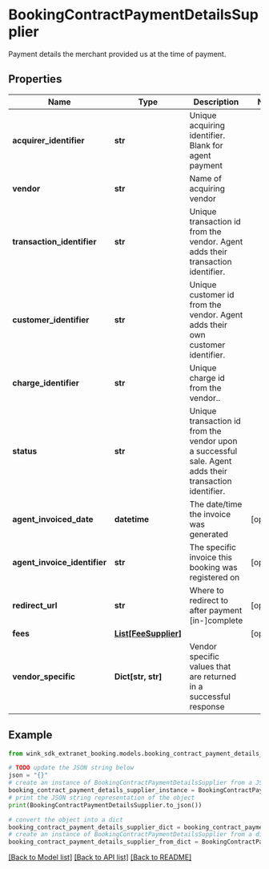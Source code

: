 # BookingContractPaymentDetailsSupplier

Payment details the merchant provided us at the time of payment.

## Properties

Name | Type | Description | Notes
------------ | ------------- | ------------- | -------------
**acquirer_identifier** | **str** | Unique acquiring identifier. Blank for agent payment | 
**vendor** | **str** | Name of acquiring vendor | 
**transaction_identifier** | **str** | Unique transaction id from the vendor. Agent adds their transaction identifier. | 
**customer_identifier** | **str** | Unique customer id from the vendor. Agent adds their own customer identifier. | 
**charge_identifier** | **str** | Unique charge id from the vendor.. | 
**status** | **str** | Unique transaction id from the vendor upon a successful sale. Agent adds their transaction identifier. | 
**agent_invoiced_date** | **datetime** | The date/time the invoice was generated | [optional] 
**agent_invoice_identifier** | **str** | The specific invoice this booking was registered on | [optional] 
**redirect_url** | **str** | Where to redirect to after payment [in-]complete | [optional] 
**fees** | [**List[FeeSupplier]**](FeeSupplier.md) |  | [optional] 
**vendor_specific** | **Dict[str, str]** | Vendor specific values that are returned in a successful response | 

## Example

```python
from wink_sdk_extranet_booking.models.booking_contract_payment_details_supplier import BookingContractPaymentDetailsSupplier

# TODO update the JSON string below
json = "{}"
# create an instance of BookingContractPaymentDetailsSupplier from a JSON string
booking_contract_payment_details_supplier_instance = BookingContractPaymentDetailsSupplier.from_json(json)
# print the JSON string representation of the object
print(BookingContractPaymentDetailsSupplier.to_json())

# convert the object into a dict
booking_contract_payment_details_supplier_dict = booking_contract_payment_details_supplier_instance.to_dict()
# create an instance of BookingContractPaymentDetailsSupplier from a dict
booking_contract_payment_details_supplier_from_dict = BookingContractPaymentDetailsSupplier.from_dict(booking_contract_payment_details_supplier_dict)
```
[[Back to Model list]](../README.md#documentation-for-models) [[Back to API list]](../README.md#documentation-for-api-endpoints) [[Back to README]](../README.md)



